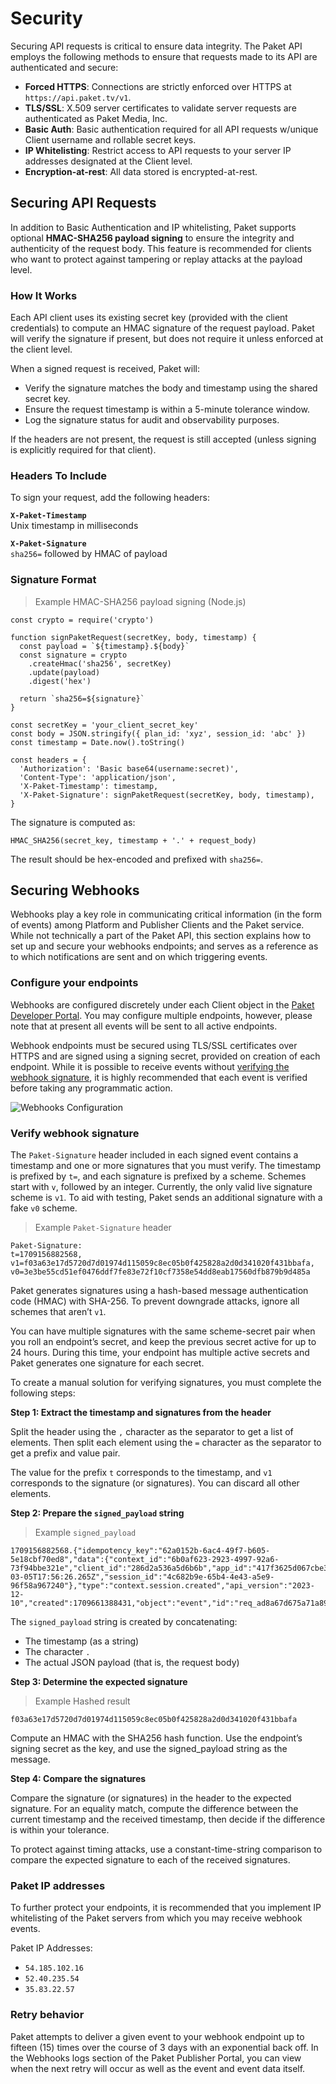 # Security

Securing API requests is critical to ensure data integrity. The Paket API employs the following methods to ensure that requests made to its API are authenticated and secure:

- **Forced HTTPS**: Connections are strictly enforced over HTTPS at `https://api.paket.tv/v1`.
- **TLS/SSL**: X.509 server certificates to validate server requests are authenticated as Paket Media, Inc.
- **Basic Auth**: Basic authentication required for all API requests w/unique Client username and rollable secret keys. 
- **IP Whitelisting**: Restrict access to API requests to your server IP addresses designated at the Client level.
- **Encryption-at-rest**: All data stored is encrypted-at-rest.

## Securing API Requests

In addition to Basic Authentication and IP whitelisting, Paket supports optional **HMAC-SHA256 payload signing** to ensure the integrity and authenticity of the request body. This feature is recommended for clients who want to protect against tampering or replay attacks at the payload level.

### How It Works

Each API client uses its existing secret key (provided with the client credentials) to compute an HMAC signature of the request payload. Paket will verify the signature if present, but does not require it unless enforced at the client level.

When a signed request is received, Paket will:

- Verify the signature matches the body and timestamp using the shared secret key.
- Ensure the request timestamp is within a 5-minute tolerance window.
- Log the signature status for audit and observability purposes.

If the headers are not present, the request is still accepted (unless signing is explicitly required for that client).

### Headers To Include

To sign your request, add the following headers:

**`X-Paket-Timestamp`**<br />
Unix timestamp in milliseconds

**`X-Paket-Signature`**<br />
`sha256=` followed by HMAC of payload

### Signature Format

> Example HMAC-SHA256 payload signing (Node.js)

```
const crypto = require('crypto')

function signPaketRequest(secretKey, body, timestamp) {
  const payload = `${timestamp}.${body}`
  const signature = crypto
    .createHmac('sha256', secretKey)
    .update(payload)
    .digest('hex')

  return `sha256=${signature}`
}

const secretKey = 'your_client_secret_key'
const body = JSON.stringify({ plan_id: 'xyz', session_id: 'abc' })
const timestamp = Date.now().toString()

const headers = {
  'Authorization': 'Basic base64(username:secret)',
  'Content-Type': 'application/json',
  'X-Paket-Timestamp': timestamp,
  'X-Paket-Signature': signPaketRequest(secretKey, body, timestamp),
}
```

The signature is computed as:

`HMAC_SHA256(secret_key, timestamp + '.' + request_body)`

The result should be hex-encoded and prefixed with `sha256=`.

## Securing Webhooks

Webhooks play a key role in communicating critical information (in the form of events) among Platform and Publisher Clients and the Paket service. While not technically a part of the Paket API, this section explains how to set up and secure your webhooks endpoints; and serves as a reference as to which notifications are sent and on which triggering events.

### Configure your endpoints

Webhooks are configured discretely under each Client object in the [Paket Developer Portal](https://developer.paket.tv). You may configure multiple endpoints, however, please note that at present all events will be sent to all active endpoints.

Webhook endpoints must be secured using TLS/SSL certificates over HTTPS and are signed using a signing secret, provided on creation of each endpoint. While it is possible to receive events without [verifying the webhook signature](#webhooks-configure-your-endpoints-verify-webhook-signature), it is highly recommended that each event is verified before taking any programmatic action.

![Webhooks Configuration](webhooks.png)

### Verify webhook signature

The `Paket-Signature` header included in each signed event contains a timestamp and one or more signatures that you must verify. The timestamp is prefixed by `t=`, and each signature is prefixed by a scheme. Schemes start with `v`, followed by an integer. Currently, the only valid live signature scheme is `v1`. To aid with testing, Paket sends an additional signature with a fake `v0` scheme.

> Example `Paket-Signature` header

```
Paket-Signature:
t=1709156882568,
v1=f03a63e17d5720d7d01974d115059c8ec05b0f425828a2d0d341020f431bbafa,
v0=3e3be55cd51ef0476ddf7fe83e72f10cf7358e54dd8eab17560dfb879b9d485a
```

Paket generates signatures using a hash-based message authentication code (HMAC) with SHA-256. To prevent downgrade attacks, ignore all schemes that aren’t `v1`.

You can have multiple signatures with the same scheme-secret pair when you roll an endpoint’s secret, and keep the previous secret active for up to 24 hours. During this time, your endpoint has multiple active secrets and Paket generates one signature for each secret.

To create a manual solution for verifying signatures, you must complete the following steps:

**Step 1: Extract the timestamp and signatures from the header**

Split the header using the `,` character as the separator to get a list of elements. Then split each element using the `=` character as the separator to get a prefix and value pair.

The value for the prefix `t` corresponds to the timestamp, and `v1` corresponds to the signature (or signatures). You can discard all other elements.

**Step 2: Prepare the `signed_payload` string**

> Example  `signed_payload`

```
1709156882568.{"idempotency_key":"62a0152b-6ac4-49f7-b605-5e18cbf70ed8","data":{"context_id":"6b0af623-2923-4997-92a6-73f94bbe321e","client_id":"286d2a536a5d6b6b","app_id":"417f3625d067cbe3","created_at":"2024-03-05T17:56:26.265Z","session_id":"4c682b9e-65b4-4e43-a5e9-96f58a967240"},"type":"context.session.created","api_version":"2023-12-10","created":1709661388431,"object":"event","id":"req_ad8a67d675a71a89"}
```

The `signed_payload` string is created by concatenating:

- The timestamp (as a string)
- The character `.`
- The actual JSON payload (that is, the request body)

**Step 3: Determine the expected signature**

> Example Hashed result

```
f03a63e17d5720d7d01974d115059c8ec05b0f425828a2d0d341020f431bbafa
```

Compute an HMAC with the SHA256 hash function. Use the endpoint’s signing secret as the key, and use the signed_payload string as the message.

**Step 4: Compare the signatures**

Compare the signature (or signatures) in the header to the expected signature. For an equality match, compute the difference between the current timestamp and the received timestamp, then decide if the difference is within your tolerance.

To protect against timing attacks, use a constant-time-string comparison to compare the expected signature to each of the received signatures.

<!-- ### Monitoring endpoints

Add section when dashboard monitoring goes live. -->

### Paket IP addresses

To further protect your endpoints, it is recommended that you implement IP whitelisting of the Paket servers from which you may receive webhook events.

Paket IP Addresses:

- `54.185.102.16`
- `52.40.235.54`
- `35.83.22.57`

### Retry behavior

Paket attempts to deliver a given event to your webhook endpoint up to fifteen (15) times over the course of 3 days with an exponential back off. In the Webhooks logs section of the Paket Publisher Portal, you can view when the next retry will occur as well as the event and event data itself.